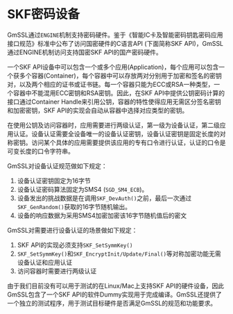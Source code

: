 # SKF密码设备

GmSSL通过`ENGINE`机制支持密码硬件。鉴于《智能IC卡及智能密码钥匙密码应用接口规范》标准中公布了访问国密硬件的C语言API (下面简称SKF API)，GmSSL通过ENGINE机制访问支持国密SKF API的国产密码硬件。

一个SKF API设备中可以包含一个或多个应用(Application)，每个应用可以包含一个获多个容器(Container)，每个容器中可以存放两对分别用于加密和签名的密钥对，以及两个相应的证书或证书链。每一个容器只能为ECC或RSA一种类型，一个容器中不能混用ECC密钥和RSA密钥。因此，在SKF API中提供公钥密码计算的接口通过Container Handle来引用公钥，容器的特性使得应用无需区分签名密钥和加密密钥，SKF API的实现会自动从容器中选择对应类型的密钥。

在使用公钥及访问容器时，应用需要进行两级认证，第一级为设备认证，第二级应用认证。设备认证需要全设备唯一的设备认证密钥，设备认证密钥是固定长度的对称密钥。访问某个具体的应用需要提供该应用的专有口令进行认证，认证的口令是可变长度的口令字符串。

GmSSL对设备认证规范做如下规定：

1. 设备认证密钥固定为16字节
2. 设备认证密码算法固定为SMS4 (`SGD_SM4_ECB`)。
3. 设备发出的挑战数据是在调用`SKF_DevAuth()`之前，最后一次通过`SKF_GenRandom()`获取的16字节随机输出。
4. 设备的响应数据为采用SMS4加密加密该16字节随机值后的密文

GmSSL对需要进行设备认证的场景做如下规定：

1. SKF API的实现必须支持`SKF_SetSymmKey()`
2. `SKF_SetSymmKey()`和`SKF_EncryptInit/Update/Final()`等对称加密功能无需设备认证和应用认证
3. 访问容器时需要进行两级认证

由于我们目前没有可以用于测试的在Linux/Mac上支持SKF API的硬件设备，因此GmSSL包含了一个SKF API的软件Dummy实现用于完成编译。GmSSL还提供了一个独立的测试程序，用于测试目标硬件是否满足GmSSL的规范和功能要求。


